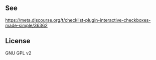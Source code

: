 ## See

https://meta.discourse.org/t/checklist-plugin-interactive-checkboxes-made-simple/36362

## License

GNU GPL v2
